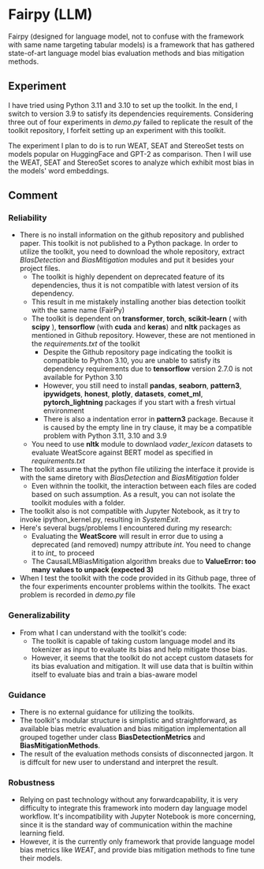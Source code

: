 # Fairpy (LLM)

Fairpy (designed for language model, not to confuse with the framework with same name targeting tabular models) is a framework that has gathered state-of-art language model bias evaluation methods and bias mitigation methods. 

## Experiment
I have tried using Python 3.11 and 3.10 to set up the toolkit. In the end, I switch to version 3.9 to satisfy its dependencies requirements. Considering three out of four experiments in *demo.py* failed to replicate the result of the toolkit repository, I forfeit setting up an experiment with this toolkit.

The experiment I plan to do is to run WEAT, SEAT and StereoSet tests on models popular on HuggingFace and GPT-2 as comparison. Then I will use the WEAT, SEAT and StereoSet scores to analyze which exhibit most bias in the models' word embeddings.

## Comment

### Reliability

- There is no install information on the github repository and published paper. This toolkit is not published to a Python package. In order to utilize the toolkit, you need to download the whole repository, extract *BIasDetection* and *BiasMitigation* modules and put it besides your project files.
    - The toolkit is highly dependent on deprecated feature of its dependencies, thus it is not compatible with latest version of its dependency.
    - This result in me mistakely installing another bias detection toolkit with the same name (FairPy)
    - The toolkit is dependent on **transformer**, **torch**, **scikit-learn** ( with **scipy** ), **tensorflow** (with **cuda** and **keras**) and **nltk** packages as mentioned in Github repository. However, these are not mentioned in the *requirements.txt* of the toolkit
        - Despite the Github repository page indicating the toolkit is compatible to Python 3.10, you are unable to satisfy its dependency requirements due to **tensorflow** version 2.7.0 is not available for Python 3.10
        - However, you still need to install **pandas**, **seaborn**, **pattern3**, **ipywidgets**, **honest**, **plotly**, **datasets**, **comet_ml**, **pytorch_lightning** packages if you start with a fresh virtual environment
        - There is also a indentation error in **pattern3** package. Because it is caused by the empty line in try clause, it may be a compatible problem with Python 3.11, 3.10 and 3.9
    - You need to use **nltk** module to downlaod *vader_lexicon* datasets to evaluate WeatScore against BERT model as specified in *requirements.txt*
- The toolkit assume that the python file utilizing the interface it provide is with the same diretory with *BiasDetection* and *BiasMitigation* folder
    - Even withnin the toolkit, the interaction between each files are coded based on such assumption. As a result, you can not isolate the toolkit modules with a folder.
- The toolkit also is not compatible with Jupyter Notebook, as it try to invoke ipython_kernel.py, resulting in *SystemExit*.
- Here's several bugs/problems I encountered during my research:
    - Evaluating the **WeatScore** will result in error due to using a deprecated (and removed) numpy attribute *int*. You need to change it to *int_* to proceed
    - The CausalLMBiasMitigation algorithm breaks due to **ValueError: too many values to unpack (expected 3)**
- When I test the toolkit with the code provided in its Github page, three of the four experiments encounter problems within the toolkits. The exact problem is recorded in *demo.py* file

### Generalizability

- From what I can understand with the toolkit's code:
    - The toolkit is capable of taking custom language model and its tokenizer as input to evaluate its bias and help mitigate those bias.
    - However, it seems that the toolkit do not accept custom datasets for its bias evaluation and mitigation. It will use data that is builtin within itself to evaluate bias and train a bias-aware model

### Guidance

- There is no external guidance for utilizing the toolkits.
- The toolkit's modular structure is simplistic and straightforward, as available bias metric evaluation and bias mitigation implementation all grouped together under class **BiasDetectionMetrics** and **BiasMitigationMethods**.
- The result of the evaluation methods consists of disconnected jargon. It is diffcult for new user to understand and interpret the result.

### Robustness

- Relying on past technology without any forwardcapability, it is very difficulty to integrate this framework into modern day language model workflow. It's incompatibility with Jupyter Notebook is more concerning, since it is the standard way of communication within the machine learning field.
- However, it is the currently only framework that provide language model bias metrics like *WEAT*, and provide bias mitigation methods to fine tune their models.
